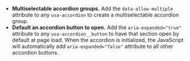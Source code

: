 - **Multiselectable accordion groups.** Add the `data-allow-multiple` attribute to any `usa-accordion` to create a multiselectable accordion group.
- **Default an accordion button to open.** Add the `aria-expanded="true"` attribute to any `usa-accordion__button` to have that section open by default at page load. When the accordion is initialized, the JavaScript will automatically add `aria-expanded="false"` attribute to all other accordion buttons.
